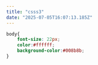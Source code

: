 ```yaml
---
title: "csss3"
date: "2025-07-05T16:07:13.185Z"
---
```




```css
body{
	font-size: 22px;
	color:#ffffff;
	background-color:#008b8b;
}
```

